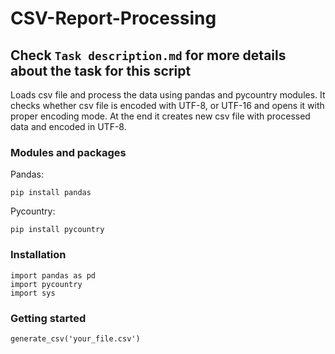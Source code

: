 # CSV-Report-Processing
## Check `Task description.md` for more details about the task for this script

Loads csv file and process the data using pandas and pycountry modules. It checks whether csv file is encoded with UTF-8, or UTF-16 and opens it with proper encoding mode. At the end it creates new csv file with processed data and encoded in UTF-8.

### Modules and packages

Pandas:
```
pip install pandas
```
Pycountry:
```
pip install pycountry
```
### Installation
```
import pandas as pd
import pycountry
import sys
```
### Getting started
```
generate_csv('your_file.csv')
```
